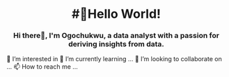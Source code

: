 <h1 align="center"> #👋Hello World! 
 <h3 align="center">Hi there👀, I'm Ogochukwu, a data analyst with a passion for deriving insights from data.</h3> 

 👀 I’m interested in
 🌱 I’m currently learning ...
 💞️ I’m looking to collaborate on ...
 📫 How to reach me ...


